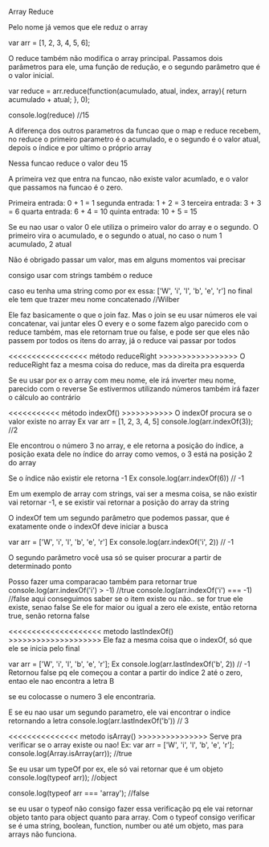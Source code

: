 Array Reduce

Pelo nome já vemos que ele reduz o array

var arr = [1, 2, 3, 4, 5, 6];

O reduce também não modifica o array principal. Passamos dois parâmetros para ele,
uma função de redução, e o segundo parâmetro que é o valor inicial.

var reduce = arr.reduce(function(acumulado, atual, index, array){
  return acumulado + atual;
}, 0);

console.log(reduce) //15

A diferença dos outros parametros da funcao que o map e reduce recebem, no reduce
o primeiro parametro é o acumulado, e o segundo é o valor atual, depois o índice e por ultimo
o próprio array

Nessa funcao reduce o valor deu 15

A primeira vez que entra na funcao, não existe valor acumlado, e o valor que passamos na funcao é o zero.

Primeira entrada: 0 + 1 = 1
segunda entrada: 1 + 2 = 3
terceira entrada: 3 + 3 = 6
quarta entrada: 6 + 4 = 10
quinta entrada: 10 + 5 = 15

Se eu nao usar o valor 0 ele utiliza o primeiro valor do array e o segundo. O primeiro vira o acumulado, e o segundo o atual, no caso o num 1 acumulado, 2 atual

Não é obrigado passar um valor, mas em alguns momentos vai precisar

consigo usar com strings também o reduce

caso eu tenha uma string como por ex essa: ['W', 'i', 'l', 'b', 'e', 'r']
no final ele tem que trazer meu nome concatenado //Wilber

Ele faz basicamente o que o join faz. Mas o join se eu usar números ele vai concatenar, vai juntar eles
O every e o some fazem algo parecido com o reduce também, mas ele retornam true ou false, e pode ser que
eles não passem por todos os itens do array, já o reduce vai passar por todos

<<<<<<<<<<<<<<<<< método reduceRight >>>>>>>>>>>>>>>>>
O reduceRight faz a mesma coisa do reduce, mas da direita pra esquerda

Se eu usar por ex o array com meu nome, ele irá inverter meu nome, parecido com o reverse
Se estivermos utilizando números também irá fazer o cálculo ao contrário

<<<<<<<<<<< método indexOf() >>>>>>>>>>>
O indexOf procura se o valor existe no array
Ex
var arr = [1, 2, 3, 4, 5]
console.log(arr.indexOf(3)); //2

Ele encontrou o número 3 no array, e ele retorna a posição do índice, a posição exata dele no índice do array
como vemos, o 3 está na posição 2 do array

Se o índice não existir ele retorna -1
Ex
console.log(arr.indexOf(6)) // -1

Em um exemplo de array com strings, vai ser a mesma coisa, se não existir vai retornar -1, e se existir vai
retornar a posição do array da string

O indexOf tem um segundo parâmetro que podemos passar, que é exatamente onde o indexOf deve iniciar a busca

var arr = ['W', 'i', 'l', 'b', 'e', 'r']
Ex console.log(arr.indexOf('i', 2)) // -1

O segundo parâmetro você usa só se quiser procurar a partir de determinado ponto

Posso fazer uma comparacao também para retornar true
console.log(arr.indexOf('i') > -1) //true
console.log(arr.indexOf('i') === -1) //false
aqui conseguimos saber se o item existe ou não.. se for true ele existe, senao false
Se ele for maior ou igual a zero ele existe, então retorna true, senão retorna false 

<<<<<<<<<<<<<<<<<<<< metodo lastIndexOf() >>>>>>>>>>>>>>>>>>>>
Ele faz a mesma coisa que o indexOf, só que ele se inicia pelo final

var arr = ['W', 'i', 'l', 'b', 'e', 'r'];
Ex console.log(arr.lastIndexOf('b', 2)) // -1
Retornou false pq ele começou a contar a partir do indice 2 até o zero, entao ele nao encontra a letra B

se eu colocasse o numero 3 ele encontraria.

E se eu nao usar um segundo parametro, ele vai encontrar o indice retornando a letra
console.log(arr.lastIndexOf('b')) // 3

<<<<<<<<<<<<<<< metodo isArray() >>>>>>>>>>>>>>>
Serve pra verificar se o array existe ou nao! 
Ex:
var arr = ['W', 'i', 'l', 'b', 'e', 'r'];
console.log(Array.isArray(arr)); //true

Se eu usar um typeOf por ex, ele só vai retornar que é um objeto
console.log(typeof arr)); //object

console.log(typeof arr === 'array'); //false

se eu usar o typeof não consigo fazer essa verificação pq ele vai retornar objeto tanto para
object quanto para array. Com o typeof consigo verificar se é uma string, boolean, function, number ou até um objeto,
mas para arrays não funciona.